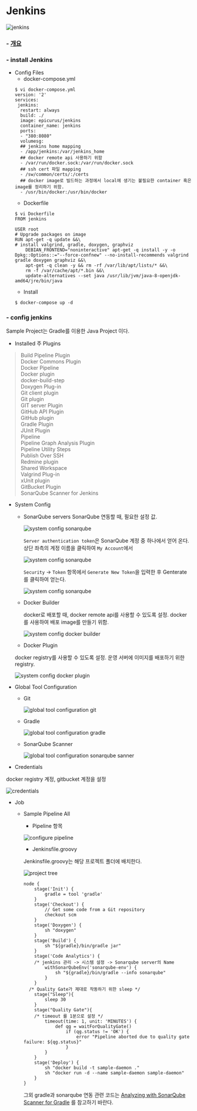 Jenkins
=============
![jenkins](images/jenkins.png)
### - [개요][05c45105]
### - install Jenkins
  - Config Files
    - docker-compose.yml
    ```
    $ vi docker-compose.yml
    version: '2'
    services:
     jenkins:
      restart: always
      build: ./
      image: epicurus/jenkins
      container_name: jenkins
      ports:
      - "380:8080"
      volumesg:
      ## jenkins home mapping
      - /app/jenkins:/var/jenkins_home
      ## docker remote api 사용하기 위함
      - /var/run/docker.sock:/var/run/docker.sock
      ## ssh cert 파일 mapping
      - /sw/common/certs/:/certs
      ## docker image로 빌드하는 과정에서 local에 생기는 불필요한 container 혹은 image를 정리하기 위함.
      - /usr/bin/docker:/usr/bin/docker
    ```
    - Dockerfile
    ```
    $ vi Dockerfile
    FROM jenkins

    USER root
    # Upgrade packages on image
    RUN apt-get -q update &&\
    # install valgrind, gradle, doxygen, graphviz
        DEBIAN_FRONTEND="noninteractive" apt-get -q install -y -o Dpkg::Options::="--force-confnew" --no-install-recommends valgrind gradle doxygen graphviz &&\
        apt-get -q clean -y && rm -rf /var/lib/apt/lists/* &&\
        rm -f /var/cache/apt/*.bin &&\
        update-alternatives --set java /usr/lib/jvm/java-8-openjdk-amd64/jre/bin/java
    ```
    - Install
    ```
    $ docker-compose up -d
    ```
### - config jenkins
Sample Project는 Gradle를 이용한 Java Project 이다.
  - Installed 주 Plugins

  > Build Pipeline Plugin  
  > Docker Commons Plugin  
  > Docker Pipeline  
  > Docker plugin  
  > docker-build-step  
  > Doxygen Plug-in  
  > Git client plugin  
  > Git plugin  
  > GIT server Plugin  
  > GitHub API Plugin  
  > GitHub plugin  
  > Gradle Plugin  
  > JUnit Plugin  
  > Pipeline  
  > Pipeline Graph Analysis Plugin  
  > Pipeline Utility Steps  
  > Publish Over SSH  
  > Redmine plugin  
  > Shared Workspace  
  > Valgrind Plug-in  
  > xUnit plugin  
  > GitBucket Plugin  
  > SonarQube Scanner for Jenkins  

  - System Config
    - SonarQube servers
      SonarQube 연동할 때, 필요한 설정 값.
    
      ![system config sonarqube](images/system-configure/sonarqube-server1.PNG)
    
      `Server authentication token`은 SonarQube 계정 중 하나에서 얻어 온다. 상단 좌측의 계정 이름을 클릭하여 `My Account`에서
    
      ![system config sonarqube](images/system-configure/sonarqube-server2.PNG)
    
      `Security` -> `Token` 항목에서 `Generate New Token`을 입력한 후 Genterate를 클릭하여 얻는다.
    
      ![system config sonarqube](images/system-configure/sonarqube-server3.PNG)
    
    - Docker Builder
    
      docker로 배포할 때, docker remote api를 사용할 수 있도록 설정. docker를 사용하여 배포 image를 만들기 위함.
    
      ![system config docker builder](images/system-configure/docker-builder.PNG)
    
    - Docker Plugin
    
    docker registry를 사용할 수 있도록 설정. 운영 서버에 이미지를 배포하기 위한 registry.
    
    ![system config docker plugin](images/system-configure/docker-plugin.PNG)
    
  - Global Tool Configuration
    
    - Git
    
      ![global tool configuration git](images/global-tool-configuration/Git.PNG)
    
    - Gradle
      
      ![global tool configuration gradle](images/global-tool-configuration/Gradle.PNG)
    
    - SonarQube Scanner
      
      ![global tool configuration sonarqube sanner](images/global-tool-configuration/Sonarqube_Scanner.PNG)
  
  - Credentials
  
  docker registry 계정, gitbucket 계정을 설정
  
  ![credentials](images/credentials/credentials.PNG)
  
  - Job
      - Sample Pipeline All

        - Pipeline 항목

        ![configure pipeline](images/job/sample-pipeline-all/configure-pipeline.PNG)

        - Jenkinsfile.groovy

        Jenkinsfile.groovy는 해당 프로젝트 폴더에 배치한다.
        
        ![project tree](images/job/sample-pipeline-all/project_code_tree.PNG)

        ```
        node {
        	stage('Init') {
        		gradle = tool 'gradle'
        	}
        	stage('Checkout') {
        		// Get some code from a Git repository
        		checkout scm
        	}
        	stage('Doxygen') {
        		sh "doxygen"
        	}
        	stage('Build') {
        		sh "${gradle}/bin/gradle jar"
        	}
        	stage('Code Analytics') {
            /* jenkins 관리 -> 시스템 설정 -> Sonarqube server의 Name
        		withSonarQubeEnv('sonarqube-env') {
        			sh "${gradle}/bin/gradle --info sonarqube"
        		}
        	}
          /* Quality Gate가 제대로 작동하기 위한 sleep */
        	stage("Sleep"){
        		sleep 30
        	}
        	stage("Quality Gate"){
            /* timeout 를 1분으로 설정 */
        		timeout(time: 1, unit: 'MINUTES') {
        			def qg = waitForQualityGate()
        				if (qg.status != 'OK') {
        					error "Pipeline aborted due to quality gate failure: ${qg.status}"
        				}
        		}
        	}
        	stage('Deploy') {
        		sh "docker build -t sample-daemon ."
        		sh "docker run -d --name sample-daemon sample-daemon"
        	}
        }
        ```

        그외 gradle과 sonarqube 연동 관련 코드는 [Analyzing with SonarQube Scanner for Gradle](https://docs.sonarqube.org/display/SCAN/Analyzing+with+SonarQube+Scanner+for+Gradle) 를 참고하기 바란다.

  [05c45105]: https://github.com/Yongdae-Kim/HowToUseJenkins "jenkins overview"
